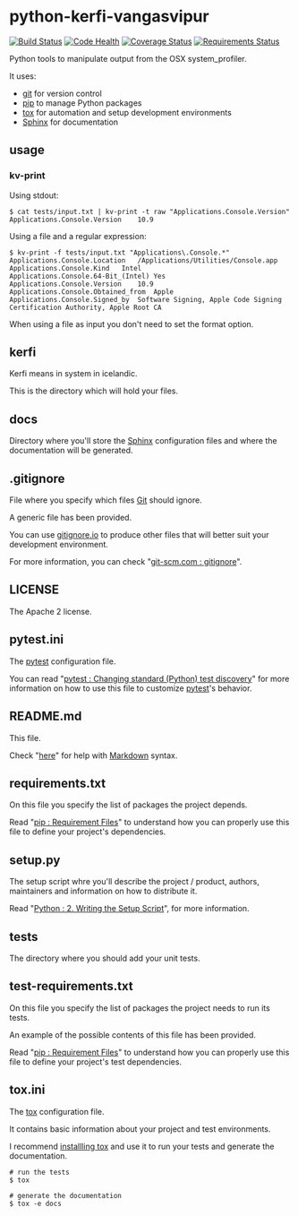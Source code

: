 # python-kerfi-vangasvipur

[![Build Status](https://travis-ci.org/steenzout/python-kerfi-vangasvipur.svg?branch=master)](https://travis-ci.org/steenzout/python-kerfi-vangasvipur)
[![Code Health](https://landscape.io/github/steenzout/python-kerfi-vangasvipur/master/landscape.png)](https://landscape.io/github/steenzout/python-kerfi-vangasvipur/master)
[![Coverage Status](https://coveralls.io/repos/steenzout/python-kerfi-vangasvipur/badge.png)](https://coveralls.io/r/steenzout/python-kerfi-vangasvipur)
[![Requirements Status](https://requires.io/github/steenzout/python-kerfi-vangasvipur/requirements.png?branch=master)](https://requires.io/github/steenzout/python-kerfi-vangasvipur/requirements/?branch=master)

Python tools to manipulate output from the OSX system_profiler.

It uses:

- [git](http://git-scm.com) for version control
- [pip](http://www.pip-installer.org/en/latest/) to manage Python packages
- [tox](http://tox.readthedocs.org/en/latest/) for automation and setup development environments
- [Sphinx](http://sphinx-doc.org) for documentation


## usage

### kv-print

Using stdout:
```
$ cat tests/input.txt | kv-print -t raw "Applications.Console.Version"
Applications.Console.Version	10.9
```

Using a file and a regular expression:
```
$ kv-print -f tests/input.txt "Applications\.Console.*"
Applications.Console.Location	/Applications/Utilities/Console.app
Applications.Console.Kind	Intel
Applications.Console.64-Bit_(Intel)	Yes
Applications.Console.Version	10.9
Applications.Console.Obtained_from	Apple
Applications.Console.Signed_by	Software Signing, Apple Code Signing Certification Authority, Apple Root CA
```

When using a file as input you don't need to set the format option.


## kerfi

Kerfi means in system in icelandic.

This is the directory which will hold your files.


## docs

Directory where you'll store the [Sphinx](http://sphinx-doc.org) configuration files and
where the documentation will be generated.


## .gitignore

File where you specify which files [Git](http://en.wikipedia.org/wiki/Git_(software)) should ignore.

A generic file has been provided.

You can use [gitignore.io](http://www.gitignore.io) to
produce other files that will better suit your development environment.

For more information, you can check "[git-scm.com : gitignore](http://git-scm.com/docs/gitignore)".


## LICENSE

The Apache 2 license.


## pytest.ini

The [pytest](https://pytest.org/latest/index.html) configuration file.

You can read
"[pytest : Changing standard (Python) test discovery](https://pytest.org/latest/example/pythoncollection.html)"
for more information on how to use this file to customize [pytest](https://pytest.org/latest/index.html)'s behavior.


## README.md

This file.

Check "[here](http://daringfireball.net/projects/markdown/syntax)" for help
with [Markdown](http://daringfireball.net/projects/markdown/) syntax.


## requirements.txt

On this file you specify the list of packages the project depends.

Read "[pip : Requirement Files](http://www.pip-installer.org/en/latest/user_guide.html#requirements-files)"
to understand how you can properly use this file to define your project's dependencies.


## setup.py

The setup script whre you'll describe the project / product, authors, maintainers and
information on how to distribute it.

Read "[Python : 2. Writing the Setup Script](http://docs.python.org/2/distutils/setupscript.html)",
for more information.


## tests

The directory where you should add your unit tests.


## test-requirements.txt

On this file you specify the list of packages the project needs to run its tests.

An example of the possible contents of this file has been provided.

Read "[pip : Requirement Files](http://www.pip-installer.org/en/latest/user_guide.html#requirements-files)"
to understand how you can properly use this file to define your project's test dependencies.


## tox.ini

The [tox](http://tox.readthedocs.org/en/latest/) configuration file.

It contains basic information about your project and test environments.

I recommend [installling tox](http://tox.readthedocs.org/en/latest/install.html) and
use it to run your tests and generate the documentation.

```
# run the tests
$ tox

# generate the documentation
$ tox -e docs
```
